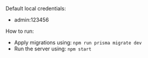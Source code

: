 Default local credentials:
- admin:123456

How to run:
- Apply migrations using: `npm run prisma migrate dev`
- Run the server using: `npm start`